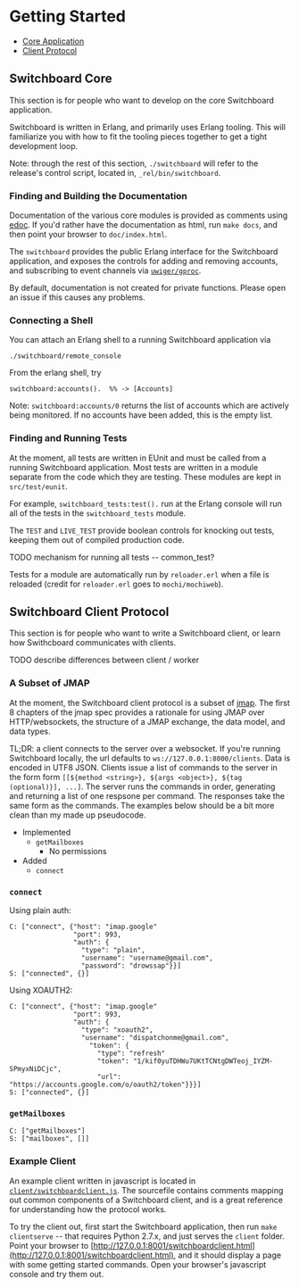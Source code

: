 # Getting Started

- [Core Application](#markdown-header-switchboard-core)
- [Client Protocol](#markdown-header-switchboard-client-protocol)

## Switchboard Core

This section is for people who want to develop on the core Switchboard
application.

Switchboard is written in Erlang, and primarily uses Erlang tooling. This
will familiarize you with how to fit the tooling pieces together to get
a tight development loop.

Note: through the rest of this section, `./switchboard` will refer
to the release's control script, located in, `_rel/bin/switchboard`.

### Finding and Building the Documentation

Documentation of the various core modules is provided as comments
using [edoc](http://www.erlang.org/doc/apps/edoc/chapter.html). If
you'd rather have the documentation as html, run `make docs`, and then
point your browser to `doc/index.html`.

The `switchboard` provides the public Erlang interface for the
Switchboard application, and exposes the controls for adding and
removing accounts, and subscribing to event channels via
[`uwiger/gproc`](https://github.com/uwiger/gproc).

By default, documentation is not created for private functions.
Please open an issue if this causes any problems.

### Connecting a Shell

You can attach an Erlang shell to a running Switchboard application via

    ./switchboard/remote_console

From the erlang shell, try

    switchboard:accounts().  %% -> [Accounts]

Note: `switchboard:accounts/0` returns the list of accounts which
are actively being monitored. If no accounts have been added, this
is the empty list.

### Finding and Running Tests

At the moment, all tests are written in EUnit and must be called
from a running Switchboard application. Most tests are written in
a module separate from the code which they are testing. These
modules are kept in `src/test/eunit`.

For example, `switchboard_tests:test().` run at the Erlang console
will run all of the tests in the `switchboard_tests` module.

The `TEST` and `LIVE_TEST` provide boolean controls for knocking
out tests, keeping them out of compiled production code.

TODO mechanism for running all tests -- common_test?

Tests for a module are automatically run by `reloader.erl` when a file
is reloaded (credit for `reloader.erl` goes to `mochi/mochiweb`).

## Switchboard Client Protocol

This section is for people who want to write a Switchboard client, or
learn how Swithcboard communicates with clients.

TODO describe differences between client / worker

### A Subset of JMAP

At the moment, the Switchboard client protocol is a subset of
[jmap](http://jmap.io). The first 8 chapters of the jmap spec provides
a rationale for using JMAP over HTTP/websockets, the structure
of a JMAP exchange, the data model, and data types.

TL;DR: a client connects to the server over a websocket.  If you're
running Switchboard locally, the url defaults to
`ws://127.0.0.1:8000/clients`. Data is encoded in UTF8 JSON. Clients
issue a list of commands to the server in the form form
`[[${method <string>}, ${args <object>}, ${tag (optional)}], ...]`.
The server runs the commands in order, generating and returning a list
of one respsone per command. The responses take the same form as the
commands. The examples below should be a bit more clean than my made
up pseudocode.


- Implemented
    - `getMailboxes`
	    - No permissions
- Added
    - `connect`


### `connect`

Using plain auth:

    C: ["connect", {"host": "imap.google"
                    "port": 993,
					"auth": {
					  "type": "plain",
					  "username": "username@gmail.com",
					  "password": "drowssap"}}]
    S: ["connected", {}]

Using XOAUTH2:

    C: ["connect", {"host": "imap.google"
                    "port": 993,
					"auth": {
					  "type": "xoauth2",
					  "username": "dispatchonme@gmail.com",
					    "token": {
						  "type": "refresh"
					      "token": "1/kif0yuTDHWu7UKtTCNtgDWTeoj_IYZM-SPmyxNiDCjc",
					      "url": "https://accounts.google.com/o/oauth2/token"}}}]
    S: ["connected", {}]


### `getMailboxes`

    C: ["getMailboxes"]
    S: ["mailboxes", []]

### Example Client

An example client written in javascript is located in
[`client/switchboardclient.js`](../client/switchboardclient.js). The
sourcefile contains comments mapping out common components of a
Switchboard client, and is a great reference for understanding how the
protocol works.

To try the client out, first start the Switchboard application, then
run `make clientserve` -- that requires Python 2.7.x, and just serves
the `client` folder. Point your browser to
[http://127.0.0.1:8001/switchboardclient.html](http://127.0.0.1:8001/switchboardclient.html),
and it should display a page with some getting started commands. Open
your browser's javascript console and try them out.
